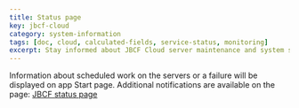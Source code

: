 ```yaml
---
title: Status page
key: jbcf-cloud
category: system-information
tags: [doc, cloud, calculated-fields, service-status, monitoring]
excerpt: Stay informed about JBCF Cloud server maintenance and system status through the dedicated status page with real-time updates and notifications.
---
```


Information about scheduled work on the servers or a failure will be displayed on app Start page. Additional notifications are available on the page: [JBCF status page](https://jbcf.statuspage.io)
